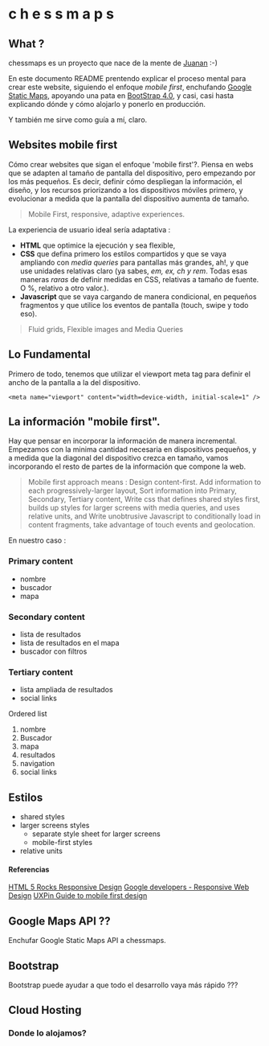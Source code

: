 # c h e s s m a p s

## What ?
chessmaps es un proyecto que nace de la mente de [Juanan](https://github.com/jamvius) :-)

En este documento README prentendo explicar el proceso mental para crear este website, siguiendo el enfoque _mobile first_, enchufando [Google Static Maps](https://developers.google.com/maps/documentation/static-maps/intro?hl=es-419#quick_example), apoyando una pata en [BootStrap 4.0](https://getbootstrap.com/docs/4.0/getting-started/introduction/), y casi, casi hasta explicando dónde y cómo alojarlo y ponerlo en producción.

Y también me sirve como guía a mí, claro.

## Websites mobile first
Cómo crear websites que sigan el enfoque 'mobile first'?.
Piensa en webs que se adapten al tamaño de pantalla del dispositivo, pero empezando por los más pequeños.
Es decir, definir cómo despliegan la información, el diseño, y los recursos priorizando a los dispositivos móviles primero, y evolucionar a medida que la pantalla del dispositivo aumenta de tamaño.

> Mobile First, responsive, adaptive experiences.

La experiencia de usuario ideal sería adaptativa :
- **HTML** que optimice la ejecución y sea flexible,
- **CSS** que defina primero los estilos compartidos y que se vaya ampliando con _media queries_ para pantallas más grandes, ah!, y que use unidades relativas claro (ya sabes, _em, ex, ch y rem_. Todas esas maneras _raras_ de definir medidas en CSS, relativas a tamaño de fuente. O %, relativo a otro valor.).
- **Javascript** que se vaya cargando de manera condicional, en pequeños fragmentos y que utilice los eventos de pantalla (touch, swipe y todo eso).

> Fluid grids, Flexible images and Media Queries


## Lo Fundamental
Primero de todo, tenemos que utilizar el viewport meta tag para definir el ancho de la pantalla a la del dispositivo.

````
<meta name="viewport" content="width=device-width, initial-scale=1" />
````


## La información "mobile first".

Hay que pensar en incorporar la información de manera incremental. Empezamos con la minima cantidad necesaria en dispositivos pequeños, y a medida que la diagonal del dispositivo crezca en tamaño, vamos incorporando el resto de partes de la información que compone la web.

> Mobile first approach means :
> Design content-first. Add information to each progressively-larger layout,
> Sort information into Primary, Secondary, Tertiary content,
> Write css that defines shared styles first, builds up styles for larger screens with media queries, and uses relative units,
and
> Write unobtrusive Javascript to conditionally load in content fragments, take advantage of touch events and geolocation.


En nuestro caso :
### Primary content
- nombre
- buscador
- mapa

### Secondary content
- lista de resultados
- lista de resultados en el mapa
- buscador con filtros

### Tertiary content
- lista ampliada de resultados
- social links


Ordered list
1. nombre
2. Buscador
3. mapa
4. resultados
5. navigation
6. social links


## Estilos

- shared styles
- larger screens styles
  - separate style sheet for larger screens
  - mobile-first styles
- relative units



#### Referencias
[HTML 5 Rocks Responsive Design](https://www.html5rocks.com/en/mobile/responsivedesign/)
[Google developers - Responsive Web Design](https://developers.google.com/web/fundamentals/design-and-ux/responsive/)
[UXPin Guide to mobile first design](https://www.uxpin.com/studio/blog/a-hands-on-guide-to-mobile-first-design/)



## Google Maps API ??

 Enchufar Google Static Maps API a chessmaps.

## Bootstrap

Bootstrap puede ayudar a que todo el desarrollo vaya más rápido ???

## Cloud Hosting

### Donde lo alojamos?
